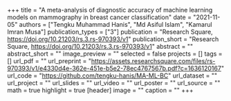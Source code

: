 +++
title = "A meta-analysis of diagnostic accuracy of machine learning models on mammography in breast cancer classification"
date = "2021-11-05"
authors = ["Tengku Muhammad Hanis", "Md Asiful Islam", "Kamarul Imran Musa"]
publication_types = ["3"]
publication = "Research Square, https://doi.org/10.21203/rs.3.rs-970393/v1"
publication_short = "Research Square, https://doi.org/10.21203/rs.3.rs-970393/v1"
abstract = ""
abstract_short = ""
image_preview = ""
selected = false
projects = []
tags = []
url_pdf = ""
url_preprint = "https://assets.researchsquare.com/files/rs-970393/v1/e4330d4e-362e-451e-b5e2-78ec4767567b.pdf?c=1636120167"
url_code = "https://github.com/tengku-hanis/MA-ML-BC"
url_dataset = ""
url_project = ""
url_slides = ""
url_video = ""
url_poster = ""
url_source = ""
math = true
highlight = true
[header]
image = ""
caption = ""
+++

